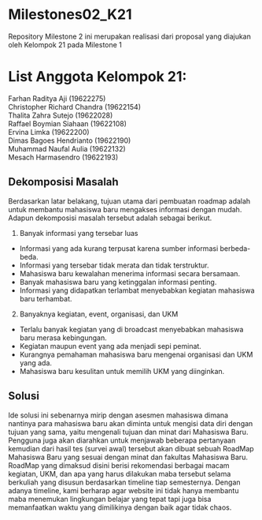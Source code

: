 # Milestones02_K21
Repository Milestone 2 ini merupakan realisasi dari proposal yang diajukan oleh Kelompok 21 pada Milestone 1

# List Anggota Kelompok 21:</br>
Farhan Raditya Aji (19622275)</br>
Christopher Richard Chandra (19622154)</br>
Thalita Zahra Sutejo (19622028)</br>
Raffael Boymian Siahaan (19622108)</br>
Ervina Limka (19622200)</br>
Dimas Bagoes Hendrianto (19622190)</br>
Muhammad Naufal Aulia (19622132)</br>
Mesach Harmasendro (19622193)</br>

## Dekomposisi Masalah
Berdasarkan latar belakang, tujuan utama dari pembuatan roadmap adalah untuk membantu mahasiswa baru mengakses informasi dengan mudah. Adapun dekomposisi masalah tersebut adalah sebagai berikut.</br>
1. Banyak informasi yang tersebar luas</br>
- Informasi yang ada kurang terpusat karena sumber informasi berbeda-beda.</br>
- Informasi yang tersebar tidak merata dan tidak terstruktur.</br>
- Mahasiswa baru kewalahan menerima informasi secara bersamaan.</br>
- Banyak mahasiswa baru yang ketinggalan informasi penting.</br>
- Informasi yang didapatkan terlambat menyebabkan kegiatan mahasiswa baru terhambat.</br>
2. Banyaknya kegiatan, event, organisasi, dan UKM</br>
- Terlalu banyak kegiatan yang di broadcast menyebabkan mahasiswa baru merasa kebingungan.</br>
- Kegiatan maupun event yang ada menjadi sepi peminat.</br>
- Kurangnya pemahaman mahasiswa baru mengenai organisasi dan UKM yang ada.</br>
- Mahasiswa baru kesulitan untuk memilih UKM yang diinginkan.</br>

## Solusi

Ide solusi ini sebenarnya mirip dengan asesmen mahasiswa dimana nantinya para mahasiswa baru akan diminta untuk mengisi data diri dengan tujuan yang sama, yaitu mengenali tujuan dan minat dari Mahasiswa Baru. Pengguna juga akan diarahkan untuk menjawab beberapa pertanyaan kemudian dari hasil tes (survei awal) tersebut akan dibuat sebuah RoadMap Mahasiswa Baru yang sesuai dengan minat dan fakultas Mahasiswa Baru. RoadMap yang dimaksud disini berisi rekomendasi berbagai macam kegiatan,  UKM, dan apa yang harus dilakukan maba tersebut selama berkuliah yang disusun berdasarkan timeline tiap semesternya. Dengan adanya timeline, kami berharap agar website ini tidak hanya membantu maba menemukan lingkungan belajar yang tepat tapi juga bisa memanfaatkan waktu yang dimilikinya dengan baik agar tidak chaos.
